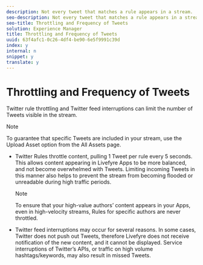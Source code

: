 ```yaml
---
description: Not every tweet that matches a rule appears in a stream.
seo-description: Not every tweet that matches a rule appears in a stream.
seo-title: Throttling and Frequency of Tweets
solution: Experience Manager
title: Throttling and Frequency of Tweets
uuid: 63f4afc1-0c26-4df4-be90-6e5f9991c39d
index: y
internal: n
snippet: y
translate: y
---
```


# Throttling and Frequency of Tweets

Twitter rule throttling and Twitter feed interruptions can limit the number of Tweets visible in the stream.

>[!NOTE]
>
>To guarantee that specific Tweets are included in your stream, use the Upload Asset option from the All Assets page.


* Twitter Rules throttle content, pulling 1 Tweet per rule every 5 seconds. This allows content appearing in Livefyre Apps to be more balanced, and not become overwhelmed with Tweets. Limiting incoming Tweets in this manner also helps to prevent the stream from becoming flooded or unreadable during high traffic periods.

  >[!NOTE]
  >
  >To ensure that your high-value authors’ content appears in your Apps, even in high-velocity streams, Rules for specific authors are never throttled.

* Twitter feed interruptions may occur for several reasons. In some cases, Twitter does not push out Tweets, therefore Livefyre does not receive notification of the new content, and it cannot be displayed. Service interruptions of Twitter’s APIs, or traffic on high volume hashtags/keywords, may also result in missed Tweets.
